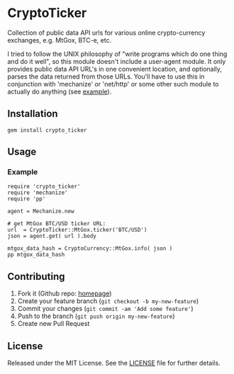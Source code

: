 
CryptoTicker
============

Collection of public data API urls for various online crypto-currency
exchanges, e.g. MtGox, BTC-e, etc.

I tried to follow the UNIX philosophy of "write programs which do one thing and
do it well", so this module doesn't include a user-agent module. It only
provides public data API URL's in one convenient location, and optionally,
parses the data returned from those URLs. You'll have to use this in
conjunction with 'mechanize' or 'net/http' or some other such module to
actually do anything (see [example](#example)).

Installation
------------

    gem install crypto_ticker

Usage
-----

### Example

    require 'crypto_ticker'
    require 'mechanize'
    require 'pp'

    agent = Mechanize.new

    # get MtGox BTC/USD ticker URL:
    url  = CryptoTicker::MtGox.ticker('BTC/USD')
    json = agent.get( url ).body 

    mtgox_data_hash = CryptoCurrency::MtGox.info( json )
    pp mtgox_data_hash

Contributing
------------

1. Fork it (Github repo: [homepage][homepage])
2. Create your feature branch (`git checkout -b my-new-feature`)
3. Commit your changes (`git commit -am 'Add some feature'`)
4. Push to the branch (`git push origin my-new-feature`)
5. Create new Pull Request

[homepage]: https://github.com/nmarley/crypto_ticker


License
-------
Released under the MIT License.  See the [LICENSE][] file for further details.

[license]: LICENSE.md
